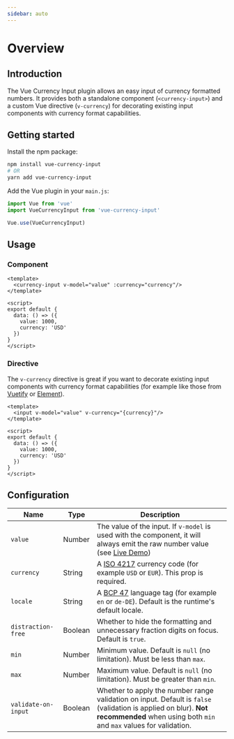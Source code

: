 ```yaml
---
sidebar: auto
---
```


# Overview

## Introduction
The Vue Currency Input plugin allows an easy input of currency formatted numbers. 
It provides both a standalone component (`<currency-input>`) and a custom Vue directive (`v-currency`) for decorating existing input components with currency format capabilities.

## Getting started
Install the npm package:
``` bash
npm install vue-currency-input 
# OR 
yarn add vue-currency-input
```

Add the Vue plugin in your `main.js`:
``` js
import Vue from 'vue'
import VueCurrencyInput from 'vue-currency-input'

Vue.use(VueCurrencyInput)
```

## Usage
### Component
``` vue
<template>
  <currency-input v-model="value" :currency="currency"/>
</template>

<script>
export default {
  data: () => ({
    value: 1000,
    currency: 'USD'
  })
}
</script>
```

### Directive
The `v-currency` directive is great if you want to decorate existing input components with currency format capabilities (for example like those from [Vuetify](https://vuetifyjs.com/en/components/text-fields) or [Element](https://element.eleme.io/#/en-US/component/input)).

``` vue
<template>
  <input v-model="value" v-currency="{currency}"/>
</template>

<script>
export default {
  data: () => ({
    value: 1000,
    currency: 'USD'
  })
}
</script>
```

## Configuration

Name | Type | Description
--- | --- | --- 
`value` | Number |  The value of the input. If `v-model` is used with the component, it will always emit the raw number value (see [Live Demo](/demo/))
`currency` | String | A [ISO 4217](https://en.wikipedia.org/wiki/ISO_4217) currency code (for example `USD` or `EUR`). This prop is required.
`locale` | String | A [BCP 47](https://tools.ietf.org/html/bcp47) language tag (for example `en` or `de-DE`). Default is the runtime's default locale.
`distraction-free` | Boolean | Whether to hide the formatting and unnecessary fraction digits on focus. Default is `true`.
`min` | Number | Minimum value. Default is `null` (no limitation). Must be less than `max`.
`max` | Number | Maximum value. Default is `null` (no limitation). Must be greater than `min`.
`validate-on-input` | Boolean | Whether to apply the number range validation on input. Default is `false` (validation is applied on blur). **Not recommended** when using both `min` and `max` values for validation.
